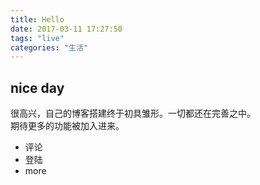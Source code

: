 ```yaml
---
title: Hello
date: 2017-03-11 17:27:50
tags: "live"
categories: "生活"
---
```


## nice day
很高兴，自己的博客搭建终于初具雏形。一切都还在完善之中。  
期待更多的功能被加入进来。   
- 评论
- 登陆
- more
